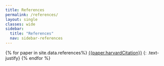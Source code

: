 ```yaml
---
title: References
permalink: /references/
layout: single
classes: wide
sidebar:
  title: "References"
  nav: sidebar-references
---
```


{% for paper in site.data.references%}
<a href="{{paper.url}}" target="_blank">{{paper.harvardCitation}}</a>
{: .text-justify}
{% endfor %}
